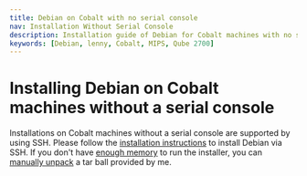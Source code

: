 ```yaml
---
title: Debian on Cobalt with no serial console
nav: Installation Without Serial Console
description: Installation guide of Debian for Cobalt machines with no serial console
keywords: [Debian, lenny, Cobalt, MIPS, Qube 2700]
---
```


<h1>Installing Debian on Cobalt machines without a serial console</h1>

Installations on Cobalt machines without a serial console are supported by
using SSH.  Please follow the <a href = "../install">installation
instructions</a> to install Debian via SSH.  If you don't have <a href =
"../lowmem">enough memory</a> to run the installer, you can <a href =
"../unpack">manually unpack</a> a tar ball provided by me.

